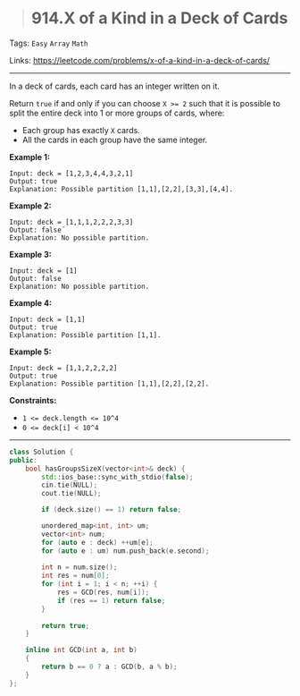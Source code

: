 > # 914.X of a Kind in a Deck of Cards

Tags: `Easy` `Array` `Math`

Links: <https://leetcode.com/problems/x-of-a-kind-in-a-deck-of-cards/>

------

In a deck of cards, each card has an integer written on it.

Return `true` if and only if you can choose `X >= 2` such that it is possible to split the entire deck into 1 or more groups of cards, where:

- Each group has exactly `X` cards.
- All the cards in each group have the same integer.

**Example 1:**

```
Input: deck = [1,2,3,4,4,3,2,1]
Output: true
Explanation: Possible partition [1,1],[2,2],[3,3],[4,4].
```

**Example 2:**

```
Input: deck = [1,1,1,2,2,2,3,3]
Output: false´
Explanation: No possible partition.
```

**Example 3:**

```
Input: deck = [1]
Output: false
Explanation: No possible partition.
```

**Example 4:**

```
Input: deck = [1,1]
Output: true
Explanation: Possible partition [1,1].
```

**Example 5:**

```
Input: deck = [1,1,2,2,2,2]
Output: true
Explanation: Possible partition [1,1],[2,2],[2,2].
```

**Constraints:**

- `1 <= deck.length <= 10^4`
- `0 <= deck[i] < 10^4`

------

```c++
class Solution {
public:
    bool hasGroupsSizeX(vector<int>& deck) {
        std::ios_base::sync_with_stdio(false);
        cin.tie(NULL);
        cout.tie(NULL);

        if (deck.size() == 1) return false;

        unordered_map<int, int> um;
        vector<int> num;
        for (auto e : deck) ++um[e];
        for (auto e : um) num.push_back(e.second);
        
        int n = num.size();
        int res = num[0];
        for (int i = 1; i < n; ++i) {
            res = GCD(res, num[i]);
            if (res == 1) return false;
        }
        
        return true;
    }

    inline int GCD(int a, int b)
    {
        return b == 0 ? a : GCD(b, a % b);
    }
};
```

